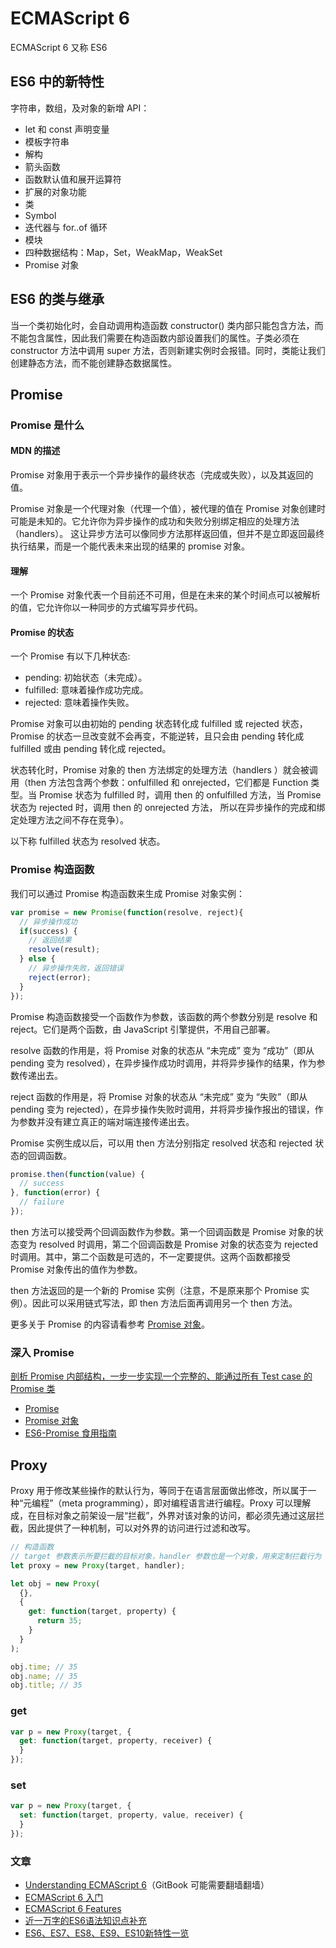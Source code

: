 # ECMAScript 6

ECMAScript 6 又称 ES6

## ES6 中的新特性

字符串，数组，及对象的新增 API：

- let 和 const 声明变量
- 模板字符串
- 解构
- 箭头函数
- 函数默认值和展开运算符
- 扩展的对象功能
- 类
- Symbol
- 迭代器与 for..of 循环
- 模块
- 四种数据结构：Map，Set，WeakMap，WeakSet
- Promise 对象

## ES6 的类与继承

当一个类初始化时，会自动调用构造函数 constructor() 类内部只能包含方法，而不能包含属性，因此我们需要在构造函数内部设置我们的属性。子类必须在 constructor 方法中调用 super 方法，否则新建实例时会报错。同时，类能让我们创建静态方法，而不能创建静态数据属性。

## Promise

### Promise 是什么

#### MDN 的描述

Promise 对象用于表示一个异步操作的最终状态（完成或失败），以及其返回的值。

Promise 对象是一个代理对象（代理一个值），被代理的值在 Promise 对象创建时可能是未知的。它允许你为异步操作的成功和失败分别绑定相应的处理方法（handlers）。 这让异步方法可以像同步方法那样返回值，但并不是立即返回最终执行结果，而是一个能代表未来出现的结果的 promise 对象。

#### 理解

一个 Promise 对象代表一个目前还不可用，但是在未来的某个时间点可以被解析的值，它允许你以一种同步的方式编写异步代码。

#### Promise 的状态

一个 Promise 有以下几种状态:

- pending: 初始状态（未完成）。
- fulfilled: 意味着操作成功完成。
- rejected: 意味着操作失败。

Promise 对象可以由初始的 pending 状态转化成 fulfilled 或 rejected 状态，Promise 的状态一旦改变就不会再变，不能逆转，且只会由 pending 转化成 fulfilled 或由 pending 转化成 rejected。

状态转化时，Promise 对象的 then 方法绑定的处理方法（handlers ）就会被调用（then 方法包含两个参数：onfulfilled 和 onrejected，它们都是 Function 类型。当 Promise 状态为 fulfilled 时，调用 then 的 onfulfilled 方法，当 Promise 状态为 rejected 时，调用 then 的 onrejected 方法， 所以在异步操作的完成和绑定处理方法之间不存在竞争）。

以下称 fulfilled 状态为 resolved 状态。

### Promise 构造函数

我们可以通过 Promise 构造函数来生成 Promise 对象实例：

```JavaScript
var promise = new Promise(function(resolve, reject){
  // 异步操作成功
  if(success) {
    // 返回结果
    resolve(result);
  } else {
    // 异步操作失败，返回错误
    reject(error);
  }
});
```

Promise 构造函数接受一个函数作为参数，该函数的两个参数分别是 resolve 和 reject。它们是两个函数，由 JavaScript 引擎提供，不用自己部署。

resolve 函数的作用是，将 Promise 对象的状态从 “未完成” 变为 “成功”（即从 pending 变为 resolved），在异步操作成功时调用，并将异步操作的结果，作为参数传递出去。

reject 函数的作用是，将 Promise 对象的状态从 “未完成” 变为 “失败”（即从 pending 变为 rejected），在异步操作失败时调用，并将异步操作报出的错误，作为参数并没有建立真正的端对端连接传递出去。

Promise 实例生成以后，可以用 then 方法分别指定 resolved 状态和 rejected 状态的回调函数。

```JavaScript
promise.then(function(value) {
  // success
}, function(error) {
  // failure
});
```

then 方法可以接受两个回调函数作为参数。第一个回调函数是 Promise 对象的状态变为 resolved 时调用，第二个回调函数是 Promise 对象的状态变为 rejected 时调用。其中，第二个函数是可选的，不一定要提供。这两个函数都接受 Promise 对象传出的值作为参数。

then 方法返回的是一个新的 Promise 实例（注意，不是原来那个 Promise 实例）。因此可以采用链式写法，即 then 方法后面再调用另一个 then 方法。

更多关于 Promise 的内容请看参考 [Promise 对象](http://es6.ruanyifeng.com/#docs/promise)。

### 深入 Promise

[剖析 Promise 内部结构，一步一步实现一个完整的、能通过所有 Test case 的 Promise 类](https://github.com/xieranmaya/blog/issues/3)


- [Promise](https://developer.mozilla.org/zh-CN/docs/Web/JavaScript/Reference/Global_Objects/Promise)
- [Promise 对象](http://es6.ruanyifeng.com/#docs/promise)
- [ES6-Promise 食用指南](https://zhuanlan.zhihu.com/p/33631918)

## Proxy

Proxy 用于修改某些操作的默认行为，等同于在语言层面做出修改，所以属于一种“元编程”（meta programming），即对编程语言进行编程。Proxy 可以理解成，在目标对象之前架设一层“拦截”，外界对该对象的访问，都必须先通过这层拦截，因此提供了一种机制，可以对外界的访问进行过滤和改写。

```js
// 构造函数
// target 参数表示所要拦截的目标对象，handler 参数也是一个对象，用来定制拦截行为
let proxy = new Proxy(target, handler);
```

```js
let obj = new Proxy(
  {},
  {
    get: function(target, property) {
      return 35;
    }
  }
);

obj.time; // 35
obj.name; // 35
obj.title; // 35
```

### get

```js
var p = new Proxy(target, {
  get: function(target, property, receiver) {
  }
});
```

### set 

```js
var p = new Proxy(target, {
  set: function(target, property, value, receiver) {
  }
});
```

### 文章

- [Understanding ECMAScript 6](https://www.gitbook.com/book/oshotokill/understandinges6-simplified-chinese/details)（GitBook 可能需要翻墙翻墙）
- [ECMAScript 6 入门](http://es6.ruanyifeng.com/)
- [ECMAScript 6 Features](https://github.com/lukehoban/es6features)
- [近一万字的ES6语法知识点补充](https://juejin.im/post/5c6234f16fb9a049a81fcca5?utm_source=gold_browser_extension#heading-34)
- [ES6、ES7、ES8、ES9、ES10新特性一览](https://juejin.im/post/5ca2e1935188254416288eb2#heading-32)
